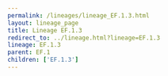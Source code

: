 ```yaml
---
permalink: /lineages/lineage_EF.1.3.html
layout: lineage_page
title: Lineage EF.1.3
redirect_to: ../lineage.html?lineage=EF.1.3
lineage: EF.1.3
parent: EF.1
children: ['EF.1.3']
---
```

